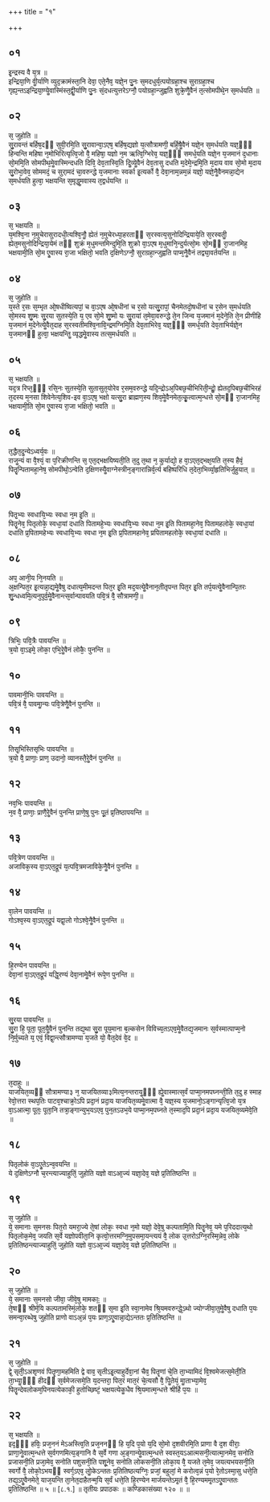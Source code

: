+++
title = "१"

+++
## ०१
इ᳘न्द्रस्य वै य᳘त्र ॥  
इन्द्रिया᳘णि वीॗर्याणि व्युद᳘क्रामंस्ता᳘नि देवा᳘ एते᳘नैव᳘ यज्ञे᳘न पु᳘नः स᳘मदधुर्य᳘त्पयोग्रहा᳘श्च सुराग्रहा᳘श्च गृह्य᳘न्तऽइन्द्रिया᳘ण्येॗवास्मिंस्त᳘द्वीॗर्याणि पु᳘नः सं᳘दधत्युत्तरेऽग्नौ᳘ पयोग्रहा᳘न्जुह्वति शुक्रे᳘णैॗवैनं त᳘त्सोमपीथे᳘न स᳘मर्धयति ॥  
## ०२
स᳘ जुहोति ॥  
सु᳘रावन्तं बर्हिष᳘दᳫं सुवी᳘रमि᳘ति सु᳘रावान्वा᳘ऽएष᳘ बर्हिष᳘द्यज्ञो य᳘त्सौत्रामणी᳘ बर्हि᳘षैॗवैनं यज्ञे᳘न स᳘मर्धयति यज्ञ᳘ᳫं᳘ हिन्वन्ति महिषा न᳘मोभिरित्यृत्वि᳘जो वै᳘ महिषा᳘ यज्ञो न᳘म ऋत्वि᳘ग्भिरेव᳘ यज्ञ᳘ᳫं᳘ समर्ध᳘यति यज्ञे᳘न य᳘जमानं द᳘धानाः सो᳘ममि᳘ति सोमपीथ᳘मेॗवास्मिन्दधति दिवि᳘ देव᳘तास्वि᳘ति दिॗव्येॗवैनं देव᳘तासु दधति म᳘देमे᳘न्द्रमि᳘ति म᳘दाय वाव सो᳘मो म᳘दाय सु᳘रोभा᳘वेव᳘ सोममदं᳘ च सुरा्मदं चा᳘वरुन्द्धे य᳘जमानाः स्वर्का इ᳘त्यर्को वै᳘ देवा᳘नाम᳘न्नम᳘न्नं यज्ञो᳘ यज्ञे᳘नैॗवैनमन्ना᳘द्येन स᳘मर्धयति हुत्वा᳘ भक्षयन्ति स᳘मृद्धॗमवास्य त᳘द्वर्धयन्ति ॥  
## ०३
स᳘ भक्षयति ॥  
य᳘मश्वि᳘ना न᳘मुचेरासुरादधी᳘त्यश्वि᳘नौॗ ह्येतं न᳘मुचेरध्या᳘हरताᳫं स᳘रस्वत्य᳘सुनोदिन्द्रियाये᳘ति स᳘रस्वतीॗ ह्येत᳘मसुनोदिन्द्रिया᳘येमं तᳫं शुक्रं म᳘धुमन्तमिन्दुमि᳘ति शुक्रो वा᳘ऽएष म᳘धुमानि᳘न्दुर्यत्सो᳘मः सो᳘मᳫं रा᳘जानमिह᳘ भक्षयामी᳘ति सो᳘म एॗवास्य रा᳘जा भक्षितो᳘ भवति द᳘क्षिणेऽग्नौ᳘ सुराग्रहा᳘न्जुह्वति पाप्म᳘नैॗवैनं तद्व्या᳘वर्तयन्ति ॥  
## ०४
स᳘ जुहोति ॥  
य᳘स्ते र᳘सः स᳘म्भृत ओ᳘षधीष्वित्यपां᳘ च वा᳘ऽएष ओ᳘षधीनां च र᳘सो यत्सु᳘रापां᳘ चैनमेतदो᳘षधीनां च र᳘सेन स᳘मर्धयति सो᳘मस्य शु᳘ष्मः सु᳘रया सुतस्ये᳘ति य᳘ एव सो᳘मे शु᳘ष्मो यः सु᳘रायां त᳘मेवा᳘वरुन्द्धे ते᳘न जिन्व य᳘जमानं म᳘देने᳘ति ते᳘न प्रीणीहि य᳘जमानं म᳘देनेत्येॗवैत᳘दाह स᳘रस्वतीमश्वि᳘नावि᳘न्द्रमग्निमि᳘ति देव᳘ताभिरेव᳘ यज्ञ᳘ᳫं᳘ समर्ध᳘यति देव᳘ताभिर्यज्ञे᳘न य᳘जमानᳫं हुत्वा᳘ भक्षयन्तिॗ व्यृद्धमेॗवास्य तत्स᳘मर्धयति ॥  
## ०५
स᳘ भक्षयति ॥  
यद᳘त्र रिप्त᳘ᳫं᳘ रसि᳘नः सुतस्ये᳘ति सुतासुत᳘योरेव र᳘सम᳘वरुन्द्धे यदि᳘न्द्रोऽअ᳘पिबछ᳘चीभिरिती᳘न्द्रोॗ ह्येतद᳘पिबछ᳘चीभिरहं त᳘दस्य म᳘नसा शिवेनेत्य᳘शिव-इव वा᳘ऽएष᳘ भक्षो यत्सु᳘रा ब्राह्मण᳘स्य शिव᳘मेॗवैनमेत᳘त्कृॗत्वात्म᳘न्धत्ते सो᳘मᳫं रा᳘जानमिह᳘ भक्षयामी᳘ति सो᳘म एॗवास्य रा᳘जा भक्षितो᳘ भवति ॥  
## ०६
त᳘द्धैत᳘दॗन्येऽध्वर्य᳘वः ॥  
राजॗन्यं वा वै᳘श्यं᳘ वा प᳘रिक्रीणन्ति स᳘ एत᳘द्भक्षयिष्यती᳘ति त᳘दु त᳘था न᳘ कुर्याद्यो᳘ ह वा᳘ऽएत᳘द्भक्ष᳘यति त᳘स्य हैवं᳘ पितॄ᳘न्पितामहा᳘नेष᳘ सोमपीथो᳘ऽन्वेति द᳘क्षिणस्यैॗवाग्नेस्त्रीन᳘ङ्गारान्निर्व᳘र्त्य बहिष्परिधि त᳘देता᳘भिर्व्या᳘हृतिभिर्जुहुयात् ॥  
## ०७
पितृ᳘भ्यः स्वधायि᳘भ्यः स्वधा न᳘म इ᳘ति ॥  
पितॄ᳘नेव᳘ पितृलोके᳘ स्वधा᳘यां दधाति पितामहे᳘भ्यः स्वधायि᳘भ्यः स्वधा न᳘म इ᳘ति पितामहा᳘नेव᳘ पितामहलोके᳘ स्वधा᳘यां दधाति प्र᳘पितामहेभ्यः स्वधायि᳘भ्यः स्वधा न᳘म इ᳘ति प्र᳘पितामहानेव᳘ प्रपितामहलोके᳘ स्वधा᳘यां दधाति ॥  
## ०८
अप᳘ आनी᳘य नि᳘नयति ॥  
अ᳘क्षन्पित᳘र इ᳘त्यन्ना᳘द्यमेॗवैषु दधात्य᳘मीमदन्त पित᳘र इ᳘ति मद᳘यत्येॗवैनान᳘तीतृपन्त पित᳘र इ᳘ति तर्प᳘यत्येॗवैनान्पि᳘तरः शु᳘न्धध्वमि᳘त्यनुपूर्व᳘मेॗवैनान्त्स᳘र्वान्पावयति पवि᳘त्रं वै᳘ सौत्रामणी᳘॥  
## ०९
त्रिभिः᳘ पवि᳘त्रैः पावयन्ति ॥  
त्र᳘यो वा᳘ऽइमे᳘ लोका᳘ एभि᳘रेॗवैनं लोकैः᳘ पुनन्ति ॥  
## १०
पावमानी᳘भिः पावयन्ति ॥  
पवि᳘त्रं वै᳘ पावमाॗन्यः पवि᳘त्रेणैॗवैनं पुनन्ति ॥  
## ११
तिसृ᳘भिस्तिसृभिः पावयन्ति ॥  
त्र᳘यो वै᳘ प्राणाः᳘ प्राण᳘ उदानो᳘ व्यानस्तै᳘रेॗवैनं पुनन्ति ॥  
## १२
नव᳘भिः पावयन्ति ॥  
न᳘व वै᳘ प्राणाः᳘ प्राणै᳘रेॗवैनं पुनन्ति प्राणे᳘षु पुनः पू᳘तं प्र᳘तिष्ठापयन्ति ॥  
## १३
पवि᳘त्रेण पावयन्ति ॥  
अजाविक᳘स्य वा᳘ऽएत᳘द्रूपं य᳘त्पवि᳘त्रमजाविके᳘नैॗवैनं पुनन्ति ॥  
## १४
वा᳘लेन पावयन्ति ॥  
गोऽश्व᳘स्य वा᳘ऽएत᳘द्रूपं यद्वा᳘लो गोऽश्वे᳘नैॗवैनं पुनन्ति ॥  
## १५
हि᳘रण्येन पावयन्ति ॥  
देवा᳘नां वा᳘ऽएत᳘द्रूपं यद्धि᳘रण्यं देवा᳘नामेॗवैनं रूपे᳘ण पुनन्ति ॥
## १६
सु᳘रया पावयन्ति ॥  
सु᳘रा हि᳘ पूता᳘ पूत᳘यैॗवैनं पुनन्ति तद्य᳘था सु᳘रा पूय᳘माना ब᳘ल्कसेन विविच्य᳘तऽएव᳘मेॗवैतद्य᳘जमानः स᳘र्वस्मात्पाप्म᳘नो नि᳘र्मुच्यते य᳘ एवं᳘ विद्वा᳘न्त्सौत्रामण्या य᳘जते यो᳘ वैत᳘देवं वे᳘द ॥  
## १७
त᳘दाहुः ॥  
याजयित᳘व्यᳫं सौत्रामण्या३ न᳘ याजयितव्या३मित्य᳘नन्तरायॗᳫंॗ ह्येॗवास्मात्स᳘र्वं पाप्मा᳘नमपघ्नन्ती᳘ति त᳘दु ह स्माह रेवो᳘त्तरा स्थप᳘तिः पाटव᳘श्चाक्रो᳘ऽपि प्रदा᳘नं प्रदा᳘य याजयित᳘व्यमेॗवात्मा वै᳘ यज्ञ᳘स्य य᳘जमानो᳘ऽङ्गान्यृत्वि᳘जो य᳘त्र वा᳘ऽआत्मा᳘ पूतः᳘ पूता᳘नि तत्रा᳘ङ्गान्युभ᳘यऽएव᳘ पुन᳘तऽउभ᳘ये पाप्मा᳘नम᳘पघ्नते त᳘स्माद᳘पि प्रदा᳘नं प्रदा᳘य यजयित᳘व्यमेवे᳘ति ॥  
## १८
पितृलोकं वा᳘ऽएॗतेऽन्व᳘वयन्ति ॥  
ये द᳘क्षिणेऽग्नौ च᳘रन्त्याज्याहुतिं᳘ जुहोति यज्ञो वाऽआ᳘ज्यं यज्ञा᳘देव᳘ यज्ञे प्र᳘तितिष्ठन्ति ॥  
## १९
स᳘ जुहोति ॥  
ये᳘ समानाः स᳘मनसः पित᳘रो यमरा᳘ज्ये ते᳘षां लोकः᳘ स्वधा न᳘मो यज्ञो᳘ देवे᳘षु कल्पतामि᳘ति पितॄ᳘नेव᳘ यमे प᳘रिददात्य᳘थो पितृलोक᳘मेव᳘ जयति स᳘र्वे यज्ञोपवीता᳘नि कृत्वो᳘त्तरमग्नि᳘मुपसमा᳘यन्त्ययं वै᳘ लोक उ᳘त्तरोऽग्नि᳘रस्मि᳘न्नेव᳘ लोके प्र᳘तितिष्ठन्त्याज्याहुतिं᳘ जुहोति यज्ञो वा᳘ऽआ᳘ज्यं यज्ञा᳘देव᳘ यज्ञे प्र᳘तितिष्ठन्ति ॥  
## २०
स᳘ जुहोति ॥  
ये᳘ समानाः स᳘मनसो जीवा᳘ जीवे᳘षु मामकाः᳟ ॥  
ते᳘षाᳫं श्रीर्म᳘यि कल्पतामस्मिं᳘लोके᳘ शतᳫं स᳘मा इ᳘ति स्वा᳘नामेव श्रि᳘यमवरुन्द्धे᳘ऽथो ज्योग्जीवा᳘तुमेॗवैषु दधाति प᳘यः समन्वा᳘रब्धेषु जुहोति प्राणो वाऽअ᳘न्नं प᳘यः प्राण᳘ऽएॗवान्ना᳘द्येऽन्ततः प्र᳘तितिष्ठन्ति ॥  
## २१
स᳘ जुहोति ॥  
द्वे᳘ सृती᳘ऽअशृणवं पितॄणा᳘महमिति द्वे वाव᳘ सृतीऽइ᳘त्याहुर्देवा᳘नां चैव᳘ पितॄणां चे᳘ति ता᳘भ्यामिदं वि᳘श्वमेजत्स᳘मेती᳘ति ता᳘भ्याॗᳫंॗ हीदᳫं स᳘र्वमेजत्समे᳘ति य᳘दन्तरा᳘ पित᳘रं मात᳘रं चे᳘त्यसौ वै᳘ पिॗतेयं᳘ माॗताभ्या᳘मेव᳘ पितॄ᳘न्देवलोकम᳘पिनयत्येकाकी᳘ हुतोच्छिष्टं᳘ भक्षयत्येकॗधैव श्रि᳘यमात्म᳘न्धत्ते श्रीर्हि प᳘यः ॥  
## २२
स᳘ भक्षयति ॥  
इद᳘ᳫं᳘ हविः᳘ प्रज᳘ननं मेऽअस्त्वि᳘ति प्रज᳘ननᳫं हि य᳘दि प᳘यो य᳘दि सो᳘मो द᳘शवीरमि᳘ति प्राणा वै द᳘श वीराः᳘ प्राणा᳘नेॗवात्म᳘न्धत्ते स᳘र्वगणमित्य᳘ङ्गानि वै स᳘र्वे गणा अ᳘ङ्गान्येॗवात्म᳘न्धत्ते स्वस्त᳘यऽआत्मसनी᳘त्यात्मा᳘नमेव᳘ सनोति प्रजासनी᳘ति प्रजा᳘मेव᳘ सनोति पशुसनी᳘ति पशू᳘नेव᳘ सनोति लोकसनी᳘ति लोका᳘य वै᳘ यजते त᳘मेव᳘ जयत्यभयसनी᳘ति स्वर्गो वै᳘ लोको᳘ऽभयᳫं स्वर्ग᳘ऽएव᳘ लोॗकेऽन्ततः प्र᳘तितिष्ठत्यग्निः᳘ प्रजां᳘ बहुलां᳘ मे करोत्व᳘न्नं प᳘यो रे᳘तोऽस्मा᳘सु धत्ते᳘ति तद्य᳘ऽएॗवैनमेते᳘ याज᳘यन्ति ता᳘नेत᳘दाहैतन्म᳘यि स᳘र्वं धत्ते᳘ति हि᳘रण्येन मार्जयन्तेऽमृ᳘तं वै᳘ हि᳘रण्यममृ᳘तऽएॗवान्ततः प्र᳘तितिष्ठन्ति ॥ ५ ॥ [८.१.] ॥ तृतीयः प्रपाठकः ॥ कण्डिकासंख्या १२० ॥ ॥  
